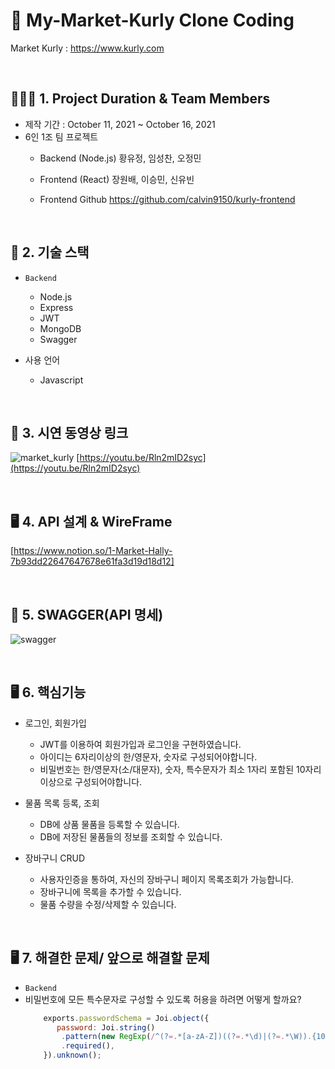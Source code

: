 
# 📝 My-Market-Kurly Clone Coding
Market Kurly : https://www.kurly.com

<br>

## 👨‍👧‍👦 1. Project Duration & Team Members

- 제작 기간 : October 11, 2021 ~ October 16, 2021
- 6인 1조 팀 프로젝트
   - Backend (Node.js)
    황유정, 임성찬, 오정민
    
   - Frontend (React) 
    장원배, 이승민, 신유빈
    
    - Frontend Github
    https://github.com/calvin9150/kurly-frontend
<br>
 
## 🔨 2. 기술 스택
- `Backend`
  - Node.js
  - Express
  - JWT
  - MongoDB
  - Swagger

- 사용 언어
  - Javascript
<br>

## 🔗 3. 시연 동영상 링크
![market_kurly](https://user-images.githubusercontent.com/90595291/138447202-80d76971-4a98-4bcd-8396-26793c40be5f.png)
[https://youtu.be/Rln2mID2syc](https://youtu.be/Rln2mID2syc)

<br>

## 🖥 4. API 설계 & WireFrame
[https://www.notion.so/1-Market-Hally-7b93dd22647647678e61fa3d19d18d12]

<br>

## 📝 5. SWAGGER(API 명세)
![swagger](https://user-images.githubusercontent.com/59908525/138449937-43175527-0f87-40c3-ad6d-2f1ee4dd5715.PNG)

<br>

## 🖥 6. 핵심기능
- 로그인, 회원가입
  - JWT를 이용하여 회원가입과 로그인을 구현하였습니다.
  - 아이디는 6자리이상의 한/영문자, 숫자로 구성되어야합니다.
  - 비밀번호는 한/영문자(소/대문자), 숫자, 특수문자가 최소 1자리 포함된 10자리 이상으로 구성되어야합니다.

- 물품 목록 등록, 조회
  - DB에 상품 물품을 등록할 수 있습니다. 
  - DB에 저장된 물품들의 정보를 조회할 수 있습니다.

- 장바구니 CRUD
  - 사용자인증을 통하여, 자신의 장바구니 페이지 목록조회가 가능합니다.
  - 장바구니에 목록을 추가할 수 있습니다.
  - 물품 수량을 수정/삭제할 수 있습니다.
  
<br>  

## 🖥 7. 해결한 문제/ 앞으로 해결할 문제
- `Backend`
- 비밀번호에 모든 특수문자로 구성할 수 있도록 허용을 하려면 어떻게 할까요?         
    ```jsx
        exports.passwordSchema = Joi.object({
           password: Joi.string()
            .pattern(new RegExp(/^(?=.*[a-zA-Z])((?=.*\d)|(?=.*\W)).{10,}$/))
            .required(),
        }).unknown();
     ```       

